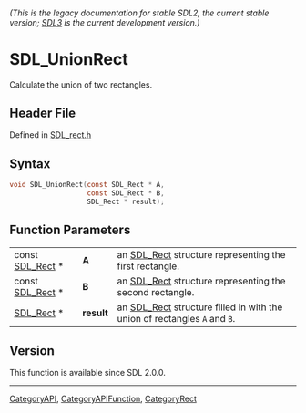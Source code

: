 ###### (This is the legacy documentation for stable SDL2, the current stable version; [SDL3](https://wiki.libsdl.org/SDL3/) is the current development version.)
# SDL_UnionRect

Calculate the union of two rectangles.

## Header File

Defined in [SDL_rect.h](https://github.com/libsdl-org/SDL/blob/SDL2/include/SDL_rect.h)

## Syntax

```c
void SDL_UnionRect(const SDL_Rect * A,
                   const SDL_Rect * B,
                   SDL_Rect * result);
```

## Function Parameters

|                              |            |                                                                                       |
| ---------------------------- | ---------- | ------------------------------------------------------------------------------------- |
| const [SDL_Rect](SDL_Rect) * | **A**      | an [SDL_Rect](SDL_Rect) structure representing the first rectangle.                   |
| const [SDL_Rect](SDL_Rect) * | **B**      | an [SDL_Rect](SDL_Rect) structure representing the second rectangle.                  |
| [SDL_Rect](SDL_Rect) *       | **result** | an [SDL_Rect](SDL_Rect) structure filled in with the union of rectangles `A` and `B`. |

## Version

This function is available since SDL 2.0.0.

----
[CategoryAPI](CategoryAPI), [CategoryAPIFunction](CategoryAPIFunction), [CategoryRect](CategoryRect)


